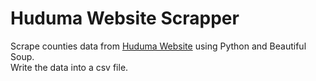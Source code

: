 # Huduma Website Scrapper
Scrape counties data from [Huduma Website](https://www.hudumanamba.go.ke)   using Python and Beautiful Soup.  
Write the data into a csv file.  
